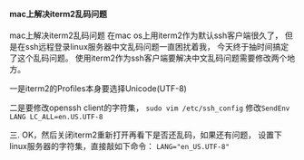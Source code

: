 #### mac上解决iterm2乱码问题

mac上解决iterm2乱码问题
在mac os上用iterm2作为默认ssh客户端很久了，
但是在ssh远程登录linux服务器中文乱码问题一直困扰着我，
今天终于抽时间搞定了这个乱码问题。
使用iterm2作为ssh客户端要解决中文乱码问题需要修改两个地方。

一是iterm2的Profiles本身要选择Unicode(UTF-8)

二是要修改openssh client的字符集，
`sudo vim /etc/ssh_config`
修改`SendEnv LANG LC_ALL=en.US.UTF-8`

三. OK，然后关闭iterm2重新打开再看下是否还乱码，如果还有问题，
设置下linux服务器的字符集，直接敲如下命令：  `LANG="en_US.UTF-8"`
